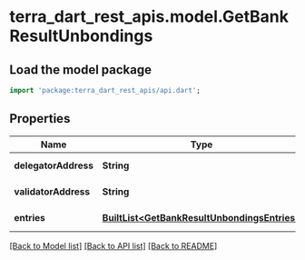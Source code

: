 # terra_dart_rest_apis.model.GetBankResultUnbondings

## Load the model package
```dart
import 'package:terra_dart_rest_apis/api.dart';
```

## Properties
Name | Type | Description | Notes
------------ | ------------- | ------------- | -------------
**delegatorAddress** | **String** | delegator address | 
**validatorAddress** | **String** | validator address | 
**entries** | [**BuiltList&lt;GetBankResultUnbondingsEntries&gt;**](GetBankResultUnbondingsEntries.md) | details of unbondings | 

[[Back to Model list]](../README.md#documentation-for-models) [[Back to API list]](../README.md#documentation-for-api-endpoints) [[Back to README]](../README.md)


